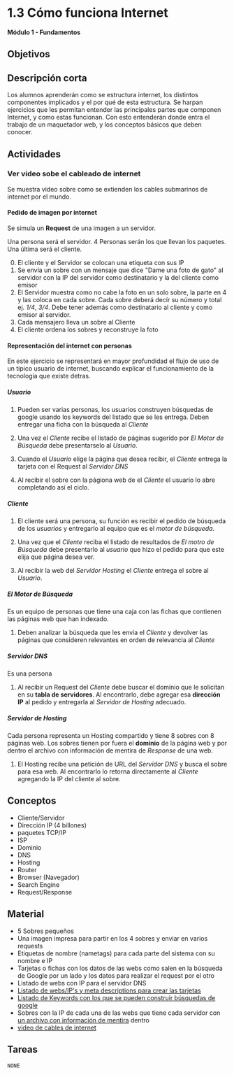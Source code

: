 # 1.3 Cómo funciona Internet

**Módulo 1 - Fundamentos**

## Objetivos

## Descripción corta

Los alumnos aprenderán como se estructura internet, los distintos componentes implicados y el por qué de esta estructura.
Se harpan ejercicios que les permitan entender las principales partes que componen Internet, y como estas funcionan.
Con esto entenderán donde entra el trabajo de un maquetador web, y los conceptos básicos que deben conocer.

## Actividades

### Ver video sobe el cableado de internet

Se muestra video sobre como se extienden los cables submarinos de internet por el mundo.

#### Pedido de imagen por internet

Se simula un **Request** de una imagen a un servidor.

Una persona será el servidor. 4 Personas serán los que llevan los paquetes. Una última será el cliente.

0. El cliente y el Servidor se colocan una etiqueta con sus IP
1. Se envía un sobre con un mensaje que dice "Dame una foto de gato" al servidor con la IP del servidor como destinatario y la del cliente como emisor
1. El Servidor muestra como no cabe la foto en un solo sobre, la parte en 4 y las coloca en cada sobre. Cada sobre
   deberá decír su número y total ej. _1/4_, _3/4_. Debe tener además como destinatario al cliente y como emisor al servidor.
1. Cada mensajero lleva un sobre al Cliente
1. El cliente ordena los sobres y reconstruye la foto

#### Representación del internet con personas

En este ejercicio se representará en mayor profundidad el flujo de uso de un típico usuario de internet, buscando explicar el
funcionamiento de la tecnología que existe detras.

##### Usuario

1. Pueden ser varias personas, los usuarios construyen búsquedas de google usando los keywords
   del listado que se les entrega. Deben entregar una ficha con la búsqueda al _Cliente_

2. Una vez el _Cliente_ recibe el listado de páginas sugerido por _El Motor de Búsqueda_ debe presentarselo al _Usuario_.

3. Cuando el _Usuario_ elige la página que desea recibir, el _Cliente_ entrega la tarjeta con el Request al _Servidor DNS_

4. Al recibir el sobre con la págiona web de el _Cliente_ el usuario lo abre completando así el ciclo.

##### Cliente

1. El cliente será una persona, su función es recibir el pedido de búsqueda de los _usuarios_ y entregarlo al equipo
   que es el _motor de búsqueda_.

2. Una vez que el _Cliente_ reciba el listado de resultados de _El motro de Búsqueda_ debe presentarlo al _usuario_ que hizo el pedido para que este elija que página desea ver.

3. Al recibir la web del _Servidor Hosting_ el _Cliente_ entrega el sobre al _Usuario_.

##### El Motor de Búsqueda

Es un equipo de personas que tiene una caja con las fichas que contienen las páginas web que han indexado.

1. Deben analizar la búsqueda que les envía el _Cliente_ y devolver las páginas que consideren relevantes en orden de relevancia al _Cliente_

##### Servidor DNS

Es una persona

1. Al recibir un Request del _Cliente_ debe buscar el dominio que le solicitan en su **tabla de servidores**. Al encontrarlo, debe agregar esa **dirección IP**
   al pedido y entregarla al _Servidor de Hosting_ adecuado.

##### Servidor de Hosting

Cada persona representa un Hosting compartido y tiene 8 sobres con 8 páginas web. Los sobres tienen por fuera el **dominio** de la página web y por dentro
el archivo con información de mentira de _Response_ de una web.

1. El Hosting recibe una petición de URL del _Servidor DNS_ y busca el sobre para esa web. Al encontrarlo lo retorna
   directamente al _Cliente_ agregando la IP del cliente al sobre.

## Conceptos

- Cliente/Servidor
- Dirección IP (4 billones)
- paquetes TCP/IP
- ISP
- Dominio
- DNS
- Hosting
- Router
- Browser (Navegador)
- Search Engine
- Request/Response

## Material

- 5 Sobres pequeños
- Una imagen impresa para partir en los 4 sobres y enviar en varios requests
- Etiquetas de nombre (nametags) para cada parte del sistema con su nombre e IP
- Tarjetas o fichas con los datos de las webs como salen en la búsqueda de Google por un lado y los datos para realizar el request por el otro
- Listado de webs con IP para el servidor DNS
- [Listado de webs/IP's y meta descriptions para crear las tarjetas](https://docs.google.com/spreadsheets/d/1HGAipLs-1gfowMCLJTw2m3R_G4aTsO9WWhv8anxWzHQ/edit?usp=sharing)
- [Listado de Keywords con los que se pueden construir búsquedas de google](https://docs.google.com/spreadsheets/d/1HGAipLs-1gfowMCLJTw2m3R_G4aTsO9WWhv8anxWzHQ/edit?usp=sharing)
- Sobres con la IP de cada una de las webs que tiene cada servidor con [un archivo con información de mentira](https://docs.google.com/document/d/14qrmNviaCWQc1MmzxSaMB4Y9ijWE-c8BC2xh72bgn20/edit?usp=sharing) dentro
- [video de cables de internet](https://www.youtube.com/watch?v=IlAJJI-qG2k)

## Tareas

`NONE`

